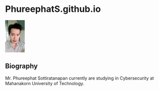 # PhureephatS.github.io




![](farn.jpg "Mr.Phureephat Sottiratanapan")








<h2> Biography </h2>


Mr. Phureephat Sottiratanapan currently are studying in Cybersecurity at Mahanakorn University of Technology.




